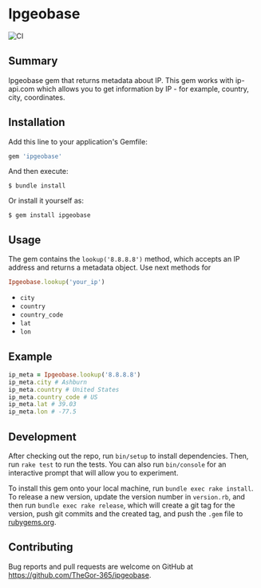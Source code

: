 # Ipgeobase

![CI](https://github.com/TheGor-365/Ipgeobase/actions/workflows/main.yml/badge.svg)


## Summary

Ipgeobase gem that returns metadata about IP. This gem works with ip-api.com which allows you to get information by IP - for example, country, city, coordinates.

## Installation

Add this line to your application's Gemfile:

```ruby
gem 'ipgeobase'
```

And then execute:

    $ bundle install

Or install it yourself as:

    $ gem install ipgeobase
    

## Usage

The gem contains the `lookup('8.8.8.8')` method, which accepts an IP address and returns a metadata object. Use next methods for 
```ruby
Ipgeobase.lookup('your_ip')
``` 

* `city` 
* `country` 
* `country_code` 
* `lat` 
* `lon` 

## Example

```ruby
ip_meta = Ipgeobase.lookup('8.8.8.8')
ip_meta.city # Ashburn
ip_meta.country # United States
ip_meta.country_code # US
ip_meta.lat # 39.03
ip_meta.lon # -77.5
```

## Development

After checking out the repo, run `bin/setup` to install dependencies. Then, run `rake test` to run the tests. You can also run `bin/console` for an interactive prompt that will allow you to experiment.

To install this gem onto your local machine, run `bundle exec rake install`. To release a new version, update the version number in `version.rb`, and then run `bundle exec rake release`, which will create a git tag for the version, push git commits and the created tag, and push the `.gem` file to [rubygems.org](https://rubygems.org).

## Contributing

Bug reports and pull requests are welcome on GitHub at https://github.com/TheGor-365/ipgeobase.

